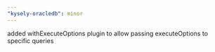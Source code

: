 ```yaml
---
"kysely-oracledb": minor
---
```


added withExecuteOptions plugin to allow passing executeOptions to specific queries
